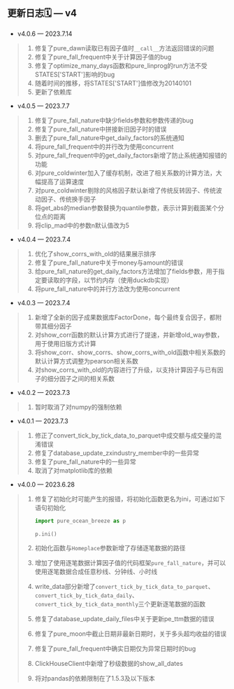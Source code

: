 ## 更新日志🗓 — v4


* v4.0.6 — 2023.7.14

> 1. 修复了pure_dawn读取已有因子值时`__call__`方法返回错误的问题
> 2. 修复了pure_fall_frequent中关于计算因子值的bug
> 3. 修复了optimize_many_days函数和pure_linprog的run方法不受STATES['START']影响的bug
> 4. 随着时间的推移，将STATES['START']值修改为20140101
> 5. 更新了依赖库


* v4.0.5 — 2023.7.7

> 1. 修复了pure_fall_nature中缺少fields参数和参数传递的bug
> 2. 修复了pure_fall_nature中拼接新旧因子时的错误
> 3. 删去了pure_fall_nature中get_daily_factors的系统通知
> 4. 将pure_fall_frequent中的并行改为使用concurrent
> 5. 对pure_fall_frequent中的get_daily_factors新增了防止系统通知报错的功能
> 6. 对pure_coldwinter加入了缓存机制，改进了相关系数的计算方法，大幅提高了运算速度
> 7. 对pure_coldwinter剔除的风格因子默认新增了传统反转因子、传统波动因子、传统换手因子
> 8. 将get_abs的median参数替换为quantile参数，表示计算到截面某个分位点的距离
> 9. 将clip_mad中的参数n默认值改为5


* v4.0.4 — 2023.7.4

> 1. 优化了show_corrs_with_old的结果展示排序
> 2. 修复了pure_fall_nature中关于money与amount的错误
> 3. 给pure_fall_nature的get_daily_factors方法增加了fields参数，用于指定要读取的字段，以节约内存（使用duckdb实现）
> 4. 将pure_fall_nature中的并行方法改为使用concurrent


* v4.0.3 — 2023.7.4

> 1. 新增了全新的因子成果数据库FactorDone，每个最终复合因子，都附带其细分因子
> 2. 对show_corr函数的默认计算方式进行了提速，并新增old_way参数，用于使用旧版方式计算
> 3. 将show_corr、show_corrs、show_corrs_with_old函数中相关系数的默认计算方式调整为pearson相关系数
> 4. 对show_corrs_with_old的内容进行了升级，以支持计算因子与已有因子的细分因子之间的相关系数


* v4.0.2 — 2023.7.3

> 1. 暂时取消了对numpy的强制依赖


* v4.0.1 — 2023.7.3

> 1. 修正了convert_tick_by_tick_data_to_parquet中成交额与成交量的混淆错误
> 2. 修复了database_update_zxindustry_member中的一些异常
> 3. 修复了pure_fall_nature中的一些异常
> 4. 取消了对matplotlib库的依赖


* v4.0.0 — 2023.6.28

> 1. 修复了初始化时可能产生的报错，将初始化函数更名为ini，可通过如下语句初始化
>
>    ```python
>    import pure_ocean_breeze as p
>             
>    p.ini()
>    ```
> 2. 初始化函数与`Homeplace`参数新增了存储逐笔数据的路径
> 3. 增加了使用逐笔数据计算因子值的代码框架`pure_fall_nature`，并可以使用逐笔数据合成任意秒线、分钟线、小时线
> 4. write_data部分新增了`convert_tick_by_tick_data_to_parquet`、`convert_tick_by_tick_data_daily`、`convert_tick_by_tick_data_monthly`三个更新逐笔数据的函数
> 5. 修复了database_update_daily_files中关于更新pe_ttm数据的错误
> 6. 修复了pure_moon中截止日期非最新日期时，关于多头超均收益的错误
> 7. 修复了pure_fall_frequent中确实日期仅为异常日期时的bug
> 8. ClickHouseClient中新增了秒级数据的show_all_dates
> 9. 将对pandas的依赖限制在了1.5.3及以下版本